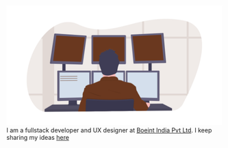 [1]: ./undraw_programming_2svr.png
[2]: https://www.thepkv.com
[![Praveen Kumar V][1]][2]
I am a fullstack developer and UX designer at [Boeint India Pvt Ltd](https://www.boeing.co.in/). I keep sharing my ideas [here](https://pkvpraveen.medium.com/)
<!--
**pkvpraveen/pkvpraveen** is a ✨ _special_ ✨ repository because its `README.md` (this file) appears on your GitHub profile.

Here are some ideas to get you started:

- 🔭 I’m currently working on ...
- 🌱 I’m currently learning ...
- 👯 I’m looking to collaborate on ...
- 🤔 I’m looking for help with ...
- 💬 Ask me about ...
- 📫 How to reach me: ...
- 😄 Pronouns: ...
- ⚡ Fun fact: ...
-->
